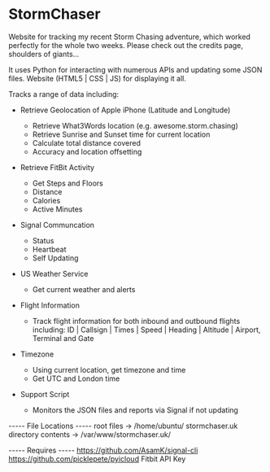# StormChaser
Website for tracking my recent Storm Chasing adventure, which worked perfectly for the whole two weeks.
Please check out the credits page, shoulders of giants... 

It uses Python for interacting with numerous APIs and updating some JSON files.
Website (HTML5 | CSS | JS) for displaying it all.

Tracks a range of data including:

+ Retrieve Geolocation of Apple iPhone (Latitude and Longitude)
  - Retrieve What3Words location (e.g. awesome.storm.chasing)
  - Retrieve Sunrise and Sunset time for current location
  - Calculate total distance covered
  - Accuracy and location offsetting

+ Retrieve FitBit Activity
  - Get Steps and Floors
  - Distance
  - Calories
  - Active Minutes

+ Signal Communcation
  - Status
  - Heartbeat
  - Self Updating

+ US Weather Service
  - Get current weather and alerts

+ Flight Information
  - Track flight information for both inbound and outbound flights including:
  ID | Callsign | Times | Speed | Heading | Altitude | Airport, Terminal and Gate

+ Timezone
  - Using current location, get timezone and time
  - Get UTC and London time

+ Support Script
  - Monitors the JSON files and reports via Signal if not updating

----- File Locations -----
root files -> /home/ubuntu/
stormchaser.uk directory contents -> /var/www/stormchaser.uk/

----- Requires -----
https://github.com/AsamK/signal-cli
https://github.com/picklepete/pyicloud
Fitbit API Key

